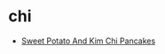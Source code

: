 # chi

 * [Sweet Potato And Kim Chi Pancakes](index/s/sweet-potato-and-kim-chi-pancakes-350207.json)
